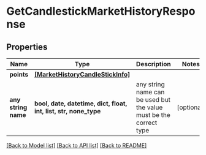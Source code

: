 # GetCandlestickMarketHistoryResponse


## Properties
Name | Type | Description | Notes
------------ | ------------- | ------------- | -------------
**points** | [**[MarketHistoryCandleStickInfo]**](MarketHistoryCandleStickInfo.md) |  | 
**any string name** | **bool, date, datetime, dict, float, int, list, str, none_type** | any string name can be used but the value must be the correct type | [optional]

[[Back to Model list]](../README.md#documentation-for-models) [[Back to API list]](../README.md#documentation-for-api-endpoints) [[Back to README]](../README.md)


